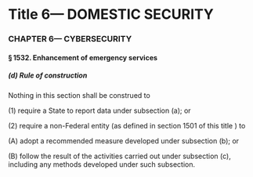 
# Title 6— DOMESTIC SECURITY
### CHAPTER 6— CYBERSECURITY
#### § 1532. Enhancement of emergency services
##### (d) Rule of construction

Nothing in this section shall be construed to

(1) require a State to report data under subsection (a); or

(2) require a non-Federal entity (as defined in section 1501 of this title ) to

(A) adopt a recommended measure developed under subsection (b); or

(B) follow the result of the activities carried out under subsection (c), including any methods developed under such subsection.
